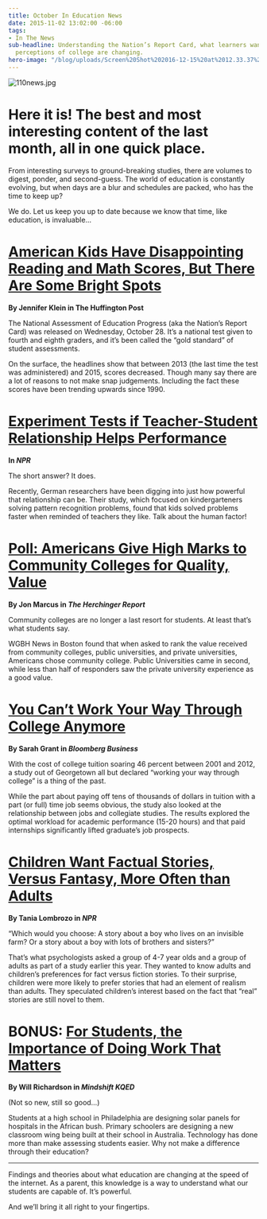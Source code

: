 ```yaml
---
title: October In Education News
date: 2015-11-02 13:02:00 -06:00
tags:
- In The News
sub-headline: Understanding the Nation’s Report Card, what learners want, and how
  perceptions of college are changing.
hero-image: "/blog/uploads/Screen%20Shot%202016-12-15%20at%2012.33.37%20PM%20(1).png"
---
```


![110news.jpg](/blog/uploads/110news.jpg)

# Here it is! The best and most interesting content of the last month, all in one quick place.

From interesting surveys to ground-breaking studies, there are volumes to digest, ponder, and second-guess. The world of education is constantly evolving, but when days are a blur and schedules are packed, who has the time to keep up?

We do. Let us keep you up to date because we know that time, like education, is invaluable…

# [American Kids Have Disappointing Reading and Math Scores, But There Are Some Bright Spots](http://www.huffingtonpost.com/entry/naep-scores_562fd4fde4b06317990fcf74?utm_hp_ref=education)
**By Jennifer Klein in The Huffington Post**

The National Assessment of Education Progress (aka the Nation’s Report Card) was released on Wednesday, October 28. It’s a national test given to fourth and eighth graders, and it’s been called the “gold standard” of student assessments.

On the surface, the headlines show that between 2013 (the last time the test was administered) and 2015, scores decreased. Though many say there are a lot of reasons to not make snap judgements. Including the fact these scores have been trending upwards since 1990.

# [Experiment Tests if Teacher-Student Relationship Helps Performance](http://www.npr.org/2015/10/13/448182553/experiment-tests-if-teacher-student-relationship-helps-performance)
**In *NPR***

The short answer? It does.

Recently, German researchers have been digging into just how powerful that relationship can be. Their study, which focused on kindergarteners solving pattern recognition problems, found that kids solved problems faster when reminded of teachers they like. Talk about the human factor!

# [Poll: Americans Give High Marks to Community Colleges for Quality, Value](http://hechingerreport.org/poll-americans-give-high-marks-to-community-colleges-for-quality-value/)
**By Jon Marcus in *The Herchinger Report***

Community colleges are no longer a last resort for students. At least that’s what students say.

WGBH News in Boston found that when asked to rank the value received from community colleges, public universities, and private universities, Americans chose community college. Public Universities came in second, while less than half of responders saw the private university experience as a good value.

# [You Can’t Work Your Way Through College Anymore](http://www.bloomberg.com/news/articles/2015-10-28/you-can-t-work-your-way-through-college-anymore)
**By Sarah Grant in *Bloomberg Business***

With the cost of college tuition soaring 46 percent between 2001 and 2012, a study out of Georgetown all but declared “working your way through college” is a thing of the past.

While the part about paying off tens of thousands of dollars in tuition with a part (or full) time job seems obvious, the study also looked at the relationship between jobs and collegiate studies. The results explored the optimal workload for academic performance (15-20 hours) and that paid internships significantly lifted graduate’s job prospects.

# [Children Want Factual Stories, Versus Fantasy, More Often than Adults](http://www.npr.org/sections/13.7/2015/10/19/449865847/children-want-factual-stories-versus-fantasy-more-often-than-adults)
**By Tania Lombrozo in *NPR***

“Which would you choose: A story about a boy who lives on an invisible farm? Or a story about a boy with lots of brothers and sisters?”

That’s what psychologists asked a group of 4-7 year olds and a group of adults as part of a study earlier this year. They wanted to know adults and children’s preferences for fact versus fiction stories. To their surprise, children were more likely to prefer stories that had an element of realism than adults. They speculated children’s interest based on the fact that “real” stories are still novel to them.

# BONUS: [For Students, the Importance of Doing Work That Matters](http://ww2.kqed.org/mindshift/2014/04/30/what-if-we-assigned-students-work-that-matters-outside-of-school/)
**By Will Richardson in *Mindshift KQED***

(Not so new, still so good…)

Students at a high school in Philadelphia are designing solar panels for hospitals in the African bush. Primary schoolers are designing a new classroom wing being built at their school in Australia. Technology has done more than make assessing students easier. Why not make a difference through their education?

* * *

Findings and theories about what education are changing at the speed of the internet. As a parent, this knowledge is a way to understand what our students are capable of. It’s powerful.

And we’ll bring it all right to your fingertips.

